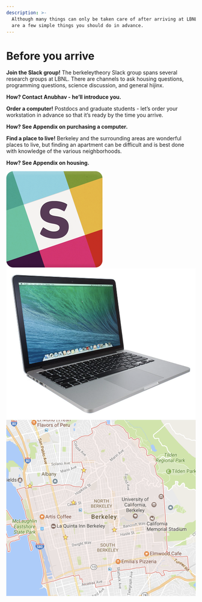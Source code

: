 ```yaml
---
description: >-
  Although many things can only be taken care of after arriving at LBNL, here
  are a few simple things you should do in advance.
---
```


# Before you arrive

**Join the Slack group!** The berkeleytheory Slack group spans several research groups at LBNL. There are channels to ask housing questions, programming questions, science discussion, and general hijinx.

**How? Contact Anubhav - he’ll introduce you.**



**Order a computer!** Postdocs and graduate students - let’s order your workstation in advance so that it’s ready by the time you arrive.&#x20;

**How? See Appendix on purchasing a computer.**



**Find a place to live!** Berkeley and the surrounding areas are wonderful places to live, but finding an apartment can be difficult and is best done with knowledge of the various neighborhoods.&#x20;

**How? See Appendix on housing.**

<img src="../.gitbook/assets/image (6).png" alt="" data-size="original">![](<../.gitbook/assets/image (7).png>)![](<../.gitbook/assets/image (8).png>)

